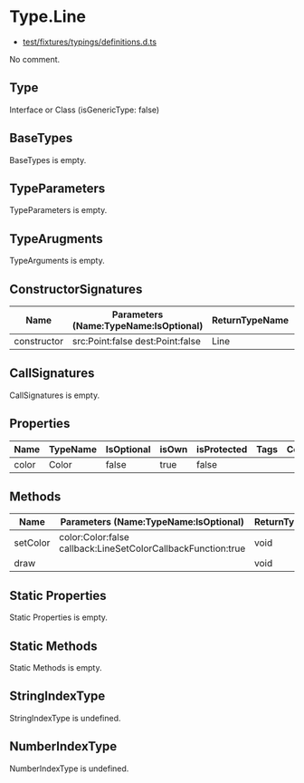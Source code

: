 # Type.Line

* [test/fixtures/typings/definitions.d.ts](/test/fixtures/typings/definitions.d.ts#L54)

No comment.

## Type

Interface or Class (isGenericType: false)

## BaseTypes

BaseTypes is empty.

## TypeParameters

TypeParameters is empty.

## TypeArugments

TypeArguments is empty.

## ConstructorSignatures

Name|Parameters (Name:TypeName:IsOptional)|ReturnTypeName|Comment
---|---|---|---
constructor|src:Point:false dest:Point:false |Line|

## CallSignatures

CallSignatures is empty.

## Properties

Name|TypeName|IsOptional|isOwn|isProtected|Tags|Comment
---|---|---|---|---|---|---
color|Color|false|true|false||

## Methods

Name|Parameters (Name:TypeName:IsOptional)|ReturnTypeName|IsOptional|isOwn|isProtected|Comment
---|---|---|---|---|---|---
setColor|color:Color:false callback:LineSetColorCallbackFunction:true |void|false|true|false| 
draw||void|false|true|true| 

## Static Properties

Static Properties is empty.

## Static Methods

Static Methods is empty.

## StringIndexType

StringIndexType is undefined.

## NumberIndexType

NumberIndexType is undefined.
